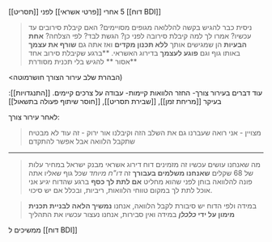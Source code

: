 [[תסריט]] 5
אחרי [[פרטי  אשראי]]
לפני [[דוח BDI]]

>ניסית כבר להגיש בקשה להללואה מגופים מסויימים?
>האם קיבלת סירובים עד עכשיו?
>אמרו לך למה קיבלת סירובה לפני כן? הגשת לבד? לפי הצלחה?
>**אחת הבעיות** הן שמגישים אותך **ללא תכנון מקדים** ואז אתה גם **שורף את עצמך** באותו גוף וגם **פוגע לעצמך** בדירוג האשראי.
>**ברגע שקיבלת סירוב אחד **אסור ** להגיש בלי תכנית מסודרת


<הבהרת שלב עירור הצורך חושרמוטה)

 עוד דברים בעירור צורך- החזר הלוואות קיימות- עבודה על צרכים קיימים.
[[התנגדויות]]:
בעיקר [[מריחת זמן]], [[שבירת תסריט]], [[חוסר שיתוף פעולה בתשאול]]

לאחר עירור צורך:

>מצויין - אני רואה שעברנו גם את השלב הזה וקיבלנו אור ירוק - זה עוד לא מבטיח שתקבל הלוואה אבל אפשר להתקדם
<hr>


>מה שאנחנו עושים עכשיו זה מזמינים דוח דירוג אשראי מבנק  ישראל במחיר עלות של 68 שקלים
>**שאנחנו משלמים בעבורך** 
>זה *דו"ח מיוחד* שכל גוף שאליו אתה פונה להלוואה בוחן לפני שהוא מחליט **אם לתת לך כסף** 
>ברגע שהדוח יגיע אני אוכל לתת לך במקום טווחי הלוואות, ריביות, ובכלל אם יש סיכוי.


> במידה ולפי הדוח יש סיבורת לקבל הלוואה, אנחנו **נמשיך הלאה לבניית תכנית מימון על ידי *כלכלן***
> במידה ואין סבירות, אנחנו נעצור עכשיו את התהליך

ממשיכים ל [[דוח BDI]]

